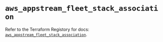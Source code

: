 # `aws_appstream_fleet_stack_association`

Refer to the Terraform Registory for docs: [`aws_appstream_fleet_stack_association`](https://registry.terraform.io/providers/hashicorp/aws/5.10.0/docs/resources/appstream_fleet_stack_association).

